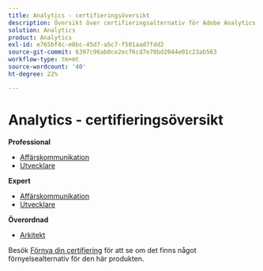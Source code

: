 ```yaml
---
title: Analytics - certifieringsöversikt
description: Översikt över certifieringsalternativ för Adobe Analytics
solution: Analytics
product: Analytics
exl-id: e765bf4c-e0bc-45d7-a5c7-f501aad7fdd2
source-git-commit: 6397c96ab0ce2ecf6cd7e70bd2044e01c23ab563
workflow-type: tm+mt
source-wordcount: '40'
ht-degree: 22%

---
```


# Analytics - certifieringsöversikt

**Professional**

* [Affärskommunikation](/help/certifications/aa/aa-p-business.md) <!--AD0-E212-->
* [Utvecklare](/help/certifications/aa/aa-p-developer.md) <!--AD0-E213-->

**Expert**

* [Affärskommunikation](/help/certifications/aa/aa-e-business.md) <!--AD0-E208-->
* [Utvecklare](/help/certifications/aa/aa-e-developer.md) <!--AD0-E209-->

**Överordnad**

* [Arkitekt](/help/certifications/aa/aa-m-architect.md) <!--AD0-E207-->

Besök [Förnya din certifiering](/help/certifications/renew.md) för att se om det finns något förnyelsealternativ för den här produkten.
